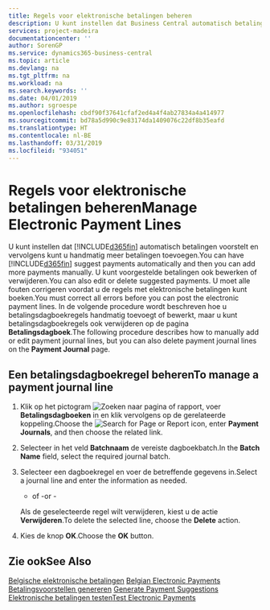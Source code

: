 ```yaml
---
title: Regels voor elektronische betalingen beheren
description: U kunt instellen dat Business Central automatisch betalingen voorstelt en vervolgens kunt u handmatig meer betalingen toevoegen. U kunt voorgestelde betalingen ook bewerken of verwijderen.
services: project-madeira
documentationcenter: ''
author: SorenGP
ms.service: dynamics365-business-central
ms.topic: article
ms.devlang: na
ms.tgt_pltfrm: na
ms.workload: na
ms.search.keywords: ''
ms.date: 04/01/2019
ms.author: sgroespe
ms.openlocfilehash: cbdf90f37641cfaf2ed4a4f4ab27834a4a414977
ms.sourcegitcommit: bd78a5d990c9e83174da1409076c22df8b35eafd
ms.translationtype: HT
ms.contentlocale: nl-BE
ms.lasthandoff: 03/31/2019
ms.locfileid: "934051"
---
```

# <a name="manage-electronic-payment-lines"></a><span data-ttu-id="67225-104">Regels voor elektronische betalingen beheren</span><span class="sxs-lookup"><span data-stu-id="67225-104">Manage Electronic Payment Lines</span></span>
<span data-ttu-id="67225-105">U kunt instellen dat [!INCLUDE[d365fin](../../includes/d365fin_md.md)] automatisch betalingen voorstelt en vervolgens kunt u handmatig meer betalingen toevoegen.</span><span class="sxs-lookup"><span data-stu-id="67225-105">You can have [!INCLUDE[d365fin](../../includes/d365fin_md.md)] suggest payments automatically and then you can add more payments manually.</span></span> <span data-ttu-id="67225-106">U kunt voorgestelde betalingen ook bewerken of verwijderen.</span><span class="sxs-lookup"><span data-stu-id="67225-106">You can also edit or delete suggested payments.</span></span> <span data-ttu-id="67225-107">U moet alle fouten corrigeren voordat u de regels met elektronische betalingen kunt boeken.</span><span class="sxs-lookup"><span data-stu-id="67225-107">You must correct all errors before you can post the electronic payment lines.</span></span> <span data-ttu-id="67225-108">In de volgende procedure wordt beschreven hoe u betalingsdagboekregels handmatig toevoegt of bewerkt, maar u kunt betalingsdagboekregels ook verwijderen op de pagina **Betalingsdagboek**.</span><span class="sxs-lookup"><span data-stu-id="67225-108">The following procedure describes how to manually add or edit payment journal lines, but you can also delete payment journal lines on the **Payment Journal** page.</span></span>  

## <a name="to-manage-a-payment-journal-line"></a><span data-ttu-id="67225-109">Een betalingsdagboekregel beheren</span><span class="sxs-lookup"><span data-stu-id="67225-109">To manage a payment journal line</span></span>  

1.  <span data-ttu-id="67225-110">Klik op het pictogram ![Zoeken naar pagina of rapport](../../media/ui-search/search_small.png "pictogram Zoeken naar pagina of rapport"), voer **Betalingsdagboeken** in en klik vervolgens op de gerelateerde koppeling.</span><span class="sxs-lookup"><span data-stu-id="67225-110">Choose the ![Search for Page or Report](../../media/ui-search/search_small.png "Search for Page or Report icon") icon, enter **Payment Journals**, and then choose the related link.</span></span>  
2.  <span data-ttu-id="67225-111">Selecteer in het veld **Batchnaam** de vereiste dagboekbatch.</span><span class="sxs-lookup"><span data-stu-id="67225-111">In the **Batch Name** field, select the required journal batch.</span></span>  
3.  <span data-ttu-id="67225-112">Selecteer een dagboekregel en voer de betreffende gegevens in.</span><span class="sxs-lookup"><span data-stu-id="67225-112">Select a journal line and enter the information as needed.</span></span>  

     - <span data-ttu-id="67225-113">of -</span><span class="sxs-lookup"><span data-stu-id="67225-113">or -</span></span>  

    <span data-ttu-id="67225-114">Als de geselecteerde regel wilt verwijderen, kiest u de actie **Verwijderen**.</span><span class="sxs-lookup"><span data-stu-id="67225-114">To delete the selected line, choose the **Delete** action.</span></span>  

4.  <span data-ttu-id="67225-115">Kies de knop **OK**.</span><span class="sxs-lookup"><span data-stu-id="67225-115">Choose the **OK** button.</span></span>  

## <a name="see-also"></a><span data-ttu-id="67225-116">Zie ook</span><span class="sxs-lookup"><span data-stu-id="67225-116">See Also</span></span>  
 <span data-ttu-id="67225-117">[Belgische elektronische betalingen](belgian-electronic-payments.md) </span><span class="sxs-lookup"><span data-stu-id="67225-117">[Belgian Electronic Payments](belgian-electronic-payments.md) </span></span>  
 <span data-ttu-id="67225-118">[Betalingsvoorstellen genereren](how-to-generate-payment-suggestions.md) </span><span class="sxs-lookup"><span data-stu-id="67225-118">[Generate Payment Suggestions](how-to-generate-payment-suggestions.md) </span></span>  
 [<span data-ttu-id="67225-119">Elektronische betalingen testen</span><span class="sxs-lookup"><span data-stu-id="67225-119">Test Electronic Payments</span></span>](how-to-test-electronic-payments.md)

